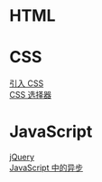 # HTML

# CSS
[引入 CSS](https://xinleibird.github.io/personal/notes/css/import)  
[CSS 选择器](https://xinleibird.github.io/personal/notes/css/selector)  

# JavaScript

[jQuery]()  
[JavaScript 中的异步](https://xinleibird.github.io/personal/notes/javascript/asynchronous)  

